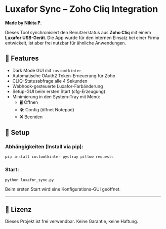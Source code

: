 # Luxafor Sync – Zoho Cliq Integration

**Made by Nikita P.**

Dieses Tool synchronisiert den Benutzerstatus aus **Zoho Cliq** mit einem **Luxafor USB-Gerät**. Die App wurde für den internen Einsatz bei einer Firma entwickelt, ist aber frei nutzbar für ähnliche Anwendungen.

## 🔧 Features

- Dark Mode GUI mit `customtkinter`
- Automatische OAuth2 Token-Erneuerung für Zoho
- CLIQ-Statusabfrage alle 4 Sekunden
- Webhook-gesteuerte Luxafor-Farbänderung
- Setup-GUI beim ersten Start (cfg-Erzeugung)
- Minimierung in den System-Tray mit Menü:
  - 🖥 Öffnen
  - 🛠 Config (öffnet Notepad)
  - ❌ Beenden

## 🚀 Setup

### Abhängigkeiten (Install via pip):

```bash
pip install customtkinter pystray pillow requests
```

### Start:

```bash
python luxafor_sync.py
```

Beim ersten Start wird eine Konfigurations-GUI geöffnet.

---

## 🧾 Lizenz

Dieses Projekt ist frei verwendbar. Keine Garantie, keine Haftung.

